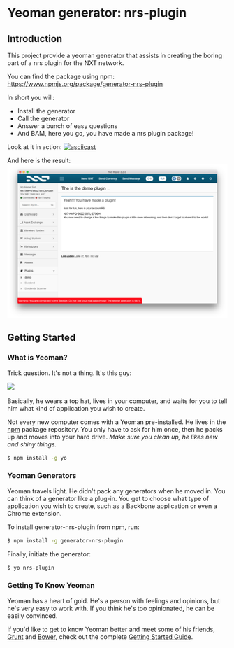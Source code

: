 # Yeoman generator: nrs-plugin

## Introduction ##
This project provide a yeoman generator that assists in creating the boring part of a nrs plugin for the NXT network.

You can find the package using npm: https://www.npmjs.org/package/generator-nrs-plugin

In short you will:

- Install the generator
- Call the generator
- Answer a bunch of easy questions
- And BAM, here you go, you have made a nrs plugin package!

Look at it in action:
[![asciicast](https://asciinema.org/a/21511.png)](https://asciinema.org/a/21511)

And here is the result:
![Result](/img/screenshot.png)

## Getting Started

### What is Yeoman?

Trick question. It's not a thing. It's this guy:

![](http://i.imgur.com/JHaAlBJ.png)

Basically, he wears a top hat, lives in your computer, and waits for you to tell him what kind of application you wish to create.

Not every new computer comes with a Yeoman pre-installed. He lives in the [npm](https://npmjs.org) package repository. You only have to ask for him once, then he packs up and moves into your hard drive. *Make sure you clean up, he likes new and shiny things.*

```bash
$ npm install -g yo
```

### Yeoman Generators

Yeoman travels light. He didn't pack any generators when he moved in. You can think of a generator like a plug-in. You get to choose what type of application you wish to create, such as a Backbone application or even a Chrome extension.

To install generator-nrs-plugin from npm, run:

```bash
$ npm install -g generator-nrs-plugin
```

Finally, initiate the generator:

```bash
$ yo nrs-plugin
```

### Getting To Know Yeoman

Yeoman has a heart of gold. He's a person with feelings and opinions, but he's very easy to work with. If you think he's too opinionated, he can be easily convinced.

If you'd like to get to know Yeoman better and meet some of his friends, [Grunt](http://gruntjs.com) and [Bower](http://bower.io), check out the complete [Getting Started Guide](https://github.com/yeoman/yeoman/wiki/Getting-Started).
